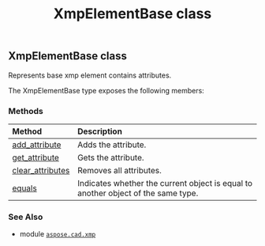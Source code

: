 ﻿---
title: XmpElementBase class
second_title: Aspose.CAD for Python via .NET API References
description: 
type: docs
weight: 60
url: /aspose.cad.xmp/xmpelementbase/
is_root: false
---

## XmpElementBase class

Represents base xmp element contains attributes.



The XmpElementBase type exposes the following members:

### Methods
| Method | Description |
| :- | :- |
| [add_attribute](/cad/python-net/aspose.cad.xmp/xmpelementbase/add_attribute/#str-str) | Adds the attribute. |
| [get_attribute](/cad/python-net/aspose.cad.xmp/xmpelementbase/get_attribute/#str) | Gets the attribute. |
| [clear_attributes](/cad/python-net/aspose.cad.xmp/xmpelementbase/clear_attributes/#) | Removes all attributes. |
| [equals](/cad/python-net/aspose.cad.xmp/xmpelementbase/equals/#aspose.cad.xmp.XmpElementBase) | Indicates whether the current object is equal to another object of the same type. |



### See Also
* module [`aspose.cad.xmp`](..)

